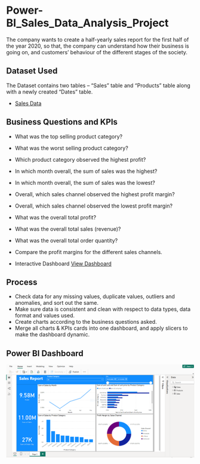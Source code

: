# Power-BI_Sales_Data_Analysis_Project
The company wants to create a half-yearly sales report for the first half of the year 2020, so that, the company can understand how their business is going on, and customers’ behaviour of the different stages of the society.  

## Dataset Used
The Dataset contains two tables – “Sales” table and “Products” table along with a newly created “Dates” table. 
- <a href="https://github.com/NazimUddin17/Power-BI_Sales_Data_Analysis_Project/blob/main/Sales%20Data.xlsx">Sales Data</a>

## Business Questions and KPIs
- What was the top selling product category?
- What was the worst selling product category?
- Which product category observed the highest profit?
- In which month overall, the sum of sales was the highest?
- In which month overall, the sum of sales was the lowest? 
- Overall, which sales channel observed the highest profit margin?
- Overall, which sales channel observed the lowest profit margin?
- What was the overall total profit? 
- What was the overall total sales (revenue)?
- What was the overall total order quantity? 
- Compare the profit margins for the different sales channels.
 
- Interactive Dashboard <a href="https://github.com/NazimUddin17/Power-BI_Sales_Data_Analysis_Project/blob/main/Sales%20Report.pbix">View Dashboard</a>

## Process
- Check data for any missing values, duplicate values, outliers and anomalies, and sort out the same.
- Make sure data is consistent and clean with respect to data types, data format and values used. 
- Create charts according to the business questions asked.    
- Merge all charts & KPIs cards into one dashboard, and apply slicers to make the dashboard dynamic.

## Power BI Dashboard
![Sales_Data_Analysis_Report.Image](https://github.com/NazimUddin17/Power-BI_Sales_Data_Analysis_Project/blob/main/Sales_Data_Analysis_Report.%20Image.PNG) 




